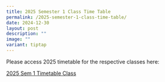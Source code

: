 ```yaml
---
title: 2025 Semester 1 Class Time Table
permalink: /2025-semester-1-class-time-table/
date: 2024-12-30
layout: post
description: ""
image: ""
variant: tiptap
---
```

<p>Please access 2025 timetable for the respective classes here:</p>
<p><a href="/files/Announcements/2025_Sem1_Timetable_Class.pdf" rel="noopener nofollow" target="_blank">2025 Sem 1 Timetable Class</a>
</p>